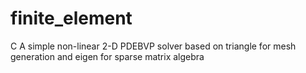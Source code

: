 # finite_element
C
A simple non-linear 2-D PDEBVP solver based on triangle for mesh generation and eigen for sparse matrix algebra
